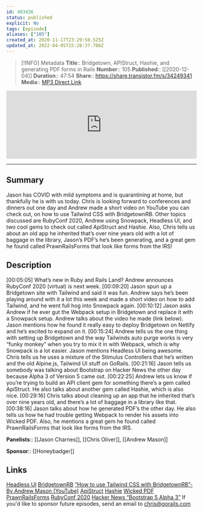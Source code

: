 ```yaml
---
id: 403436
status: published
explicit: No
tags: [episode]
aliases: ["105"]
created_at: 2020-11-17T23:29:58.525Z
updated_at: 2022-04-05T15:28:37.706Z
---
```


> [!INFO] Metadata
> **Title**:: Bridgetown, APIStruct, Hashie, and generating PDF forms in Rails
> **Number**:: 105
> **Published**:: [[2020-12-04]]
> **Duration**:: 47:54
> **Share**:: <https://share.transistor.fm/s/34249341>
> **Media**:: [MP3 Direct Link](https://dts.podtrac.com/redirect.mp3/media.transistor.fm/34249341/8d5d8d75.mp3)

<iframe width="100%" height="180" frameborder="no" scrolling="no" seamless src="https://share.transistor.fm/e/34249341/dark"></iframe>

---

## Summary

Jason has COVID with mild symptoms and is quarantining at home, but thankfully he is with us today. Chris is looking forward to conferences and dinners out one day and Andrew made a short video on YouTube you can check out, on how to use Tailwind CSS with BridgetownRB. Other topics discussed are RubyConf 2020, Andrew using Snowpack, Headless UI, and two cool gems to check out called ApiStruct and Hashie. Also, Chris tells us about an old app he inherited that’s over nine years old with a lot of baggage in the library, Jason’s PDF’s he’s been generating, and a great gem he found called PrawnRailsForms that look like forms from the IRS!

## Description

[00:05:05] What’s new in Ruby and Rails Land? Andrew announces RubyConf 2020 (virtual) is next week.
[00:09:20] Jason spun up a Bridgetown site with Tailwind and said it was fun. Andrew says he’s been playing around with it a lot this week and made a short video on how to add Tailwind, and he went full hog into Snowpack again.
[00:10:12] Jason asks Andrew if he ever gut the Webpack setup in Bridgetown and replace it with a Snowpack setup. Andrew talks about the video he made (link below). Jason mentions how he found it really easy to deploy Bridgetown on Netlify and he’s excited to expand on it.
[00:15:24] Andrew tells us the one thing with setting up Bridgetown and the way Tailwinds auto purge works is very “funky monkey” when you try to mix it in with Webpack, which is why Snowpack is a lot easier. Jason mentions Headless UI being awesome. Chris tells us he uses a mixture of the Stimulus Controllers that he’s written and the old Alpine.js, Tailwind UI stuff on GoRails.
[00:21:16] Jason tells us somebody was talking about Bootstrap on Hacker News the other day because Alpha 3 of Version 5 came out.
[00:22:25] Andrew lets us know if you’re trying to build an API client gem for something there’s a gem called ApiStruct. He also talks about another gem called Hashie, which is also nice.
[00:29:16] Chris talks about cleaning up an app that he inherited that’s over nine years old, and there’s a lot of baggage in a library like that.
[00:38:16] Jason talks about how he generated PDF’s the other day. He also tells us how he had trouble getting Webpack to render his assets into Wicked PDF. Also, he mentions a great gem he found called PrawnRailsForms that look like forms from the IRS.

**Panelists**:: [[Jason Charnes]], [[Chris Oliver]], [[Andrew Mason]]

**Sponsor**:: [[Honeybadger]]

## Links

[Headless UI](https://headlessui.dev/)
[BridgetownRB](https://www.bridgetownrb.com/)
[“How to use Tailwind CSS with BridgetownRB”-By Andrew Mason (YouTube)](https://youtu.be/UEytpOk9h9w)
[ApiStruct](https://github.com/rubygarage/api_struct)
[Hashie](https://github.com/hashie/hashie)
[Wicked PDF](https://github.com/mileszs/wicked_pdf)
[PrawnRailsForms](https://github.com/umts/prawn-rails-forms)
[RubyConf 2020](https://rubyconf.org/)
[Hacker News “Bootstrap 5 Alpha 3”](https://news.ycombinator.com/item?id=25060568)
If you'd like to sponsor future episodes, send an email to chris@gorails.com

